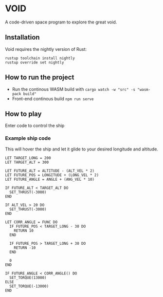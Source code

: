 # VOID

A code-driven space program to explore the great void.

## Installation

Void requires the nightly version of Rust:

```
rustup toolchain install nightly
rustup override set nightly
```

## How to run the project

- Run the continous WASM build with `cargo watch -w "src" -s "wasm-pack build"`
- Front-end continous build `npm run serve`

## How to play

Enter code to control the ship

### Example ship code

This will hover the ship and let it glide to your desired longitude and altitude.

```
LET TARGET_LONG = 200
LET TARGET_ALT = 300

LET FUTURE_ALT = ALTITUDE - (ALT_VEL * 2)
LET FUTURE_POS = LONGITUDE + (LONG_VEL * 2)
LET FUTURE_ANGLE = ANGLE + (ANG_VEL * 10)

IF FUTURE_ALT < TARGET_ALT DO
  SET_THRUST(-3000)
END

IF ALT_VEL > 20 DO
  SET_THRUST(-3000)
END

LET CORR_ANGLE = FUNC DO
  IF FUTURE_POS < TARGET_LONG - 30 DO
    RETURN 10
  END

  IF FUTURE_POS > TARGET_LONG + 30 DO
    RETURN -10
  END

  0
END

IF FUTURE_ANGLE < CORR_ANGLE() DO
  SET_TORQUE(13000)
ELSE
  SET_TORQUE(-13000)
END
```
